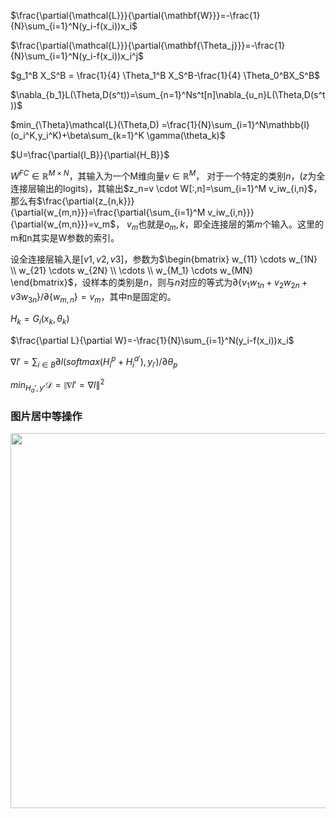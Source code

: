 
$\frac{\partial{\mathcal{L}}}{\partial{\mathbf{W}}}=-\frac{1}{N}\sum_{i=1}^N(y_i-f(x_i))x_i$

$\frac{\partial{\mathcal{L}}}{\partial{\mathbf{\Theta_j}}}=-\frac{1}{N}\sum_{i=1}^N(y_i-f(x_i))x_i^j$

$g_1^B X_S^B = \frac{1}{4} \Theta_1^B X_S^B-\frac{1}{4} \Theta_0^BX_S^B$

$\nabla_{b_1}L(\Theta,D(s^t))=\sum_{n=1}^Ns^t[n]\nabla_{u_n}L(\Theta,D(s^t))$

$min_{\Theta}\mathcal{L}(\Theta,D) =\frac{1}{N}\sum_{i=1}^N\mathbb{l}(o_i^K,y_i^K)+\beta\sum_{k=1}^K \gamma(\theta_k)$

$U=\frac{\partial{l_B}}{\partial{H_B}}$

$W^{FC} \in \mathbb{R}^{M \times N}$，其输入为一个M维向量$v \in \mathbb{R} ^M$，
对于一个特定的类别$n$，($z$为全连接层输出的logits)，其输出$z_n=v \cdot W[:,n]=\sum_{i=1}^M v_iw_{i,n}$，那么有$\frac{\partial{z_{n,k}}}{\partial{w_{m,n}}}=\frac{\partial{\sum_{i=1}^M v_iw_{i,n}}}{\partial{w_{m,n}}}=v_m$，
$v_m$也就是$o_m,k$，即全连接层的第$m$个输入。这里的m和n其实是W参数的索引。

设全连接层输入是$[v1,v2,v3]$，参数为$\begin{bmatrix}
    w_{11} \cdots w_{1N} \\
    w_{21} \cdots w_{2N} \\
    \cdots \\
    w_{M_1} \cdots w_{MN}
\end{bmatrix}$，设样本的类别是$n$，则与$n$对应的等式为$\partial\{v_1w_{1n}+v_2w_{2n}+v3w_{3n}\}/\partial\{w_{m,n}\}=v_m$，其中n是固定的。

$H_k=G_i(x_k,\theta_k)$

$\frac{\partial L}{\partial W}=-\frac{1}{N}\sum_{i=1}^N(y_i-f(x_i))x_i$

$\nabla l'=\sum_{i \in B}\partial l(softmax(H_i^p+H_i^{a'}),y_{i'})/\partial{\theta_p}$

$min_{H_a',y'} \mathcal{D} = \|\nabla l'=\nabla l\|^2$

### 图片居中等操作

<!-- <image width=200px height=200px src="sss"> -->

<!-- <div align="center">
    <image src="">
</div> -->

<div align="center" >
<img width=600px  height=auto src="">
</img>
</div>


